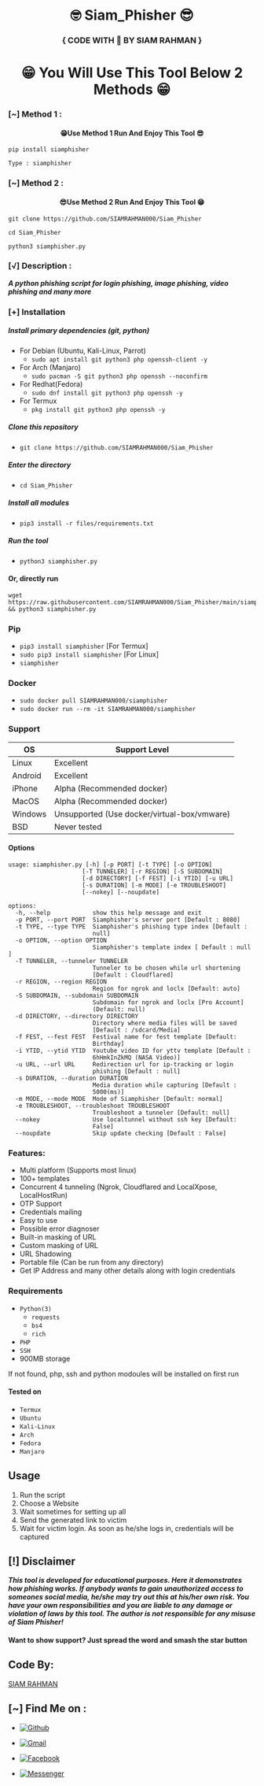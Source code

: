 <h1 align="center">🤓 Siam_Phisher 😎</h1>

<h3 align="center">{ CODE WITH 💚 BY SIAM RAHMAN }</h3>
<h1 align="center">😁 You Will Use This Tool Below 2 Methods 😁</h1>


### [~] Method 1 :

<h4 align="center">😁Use Method 1 Run And Enjoy This Tool 😎</h4>

```
pip install siamphisher
```
```
Type : siamphisher
```

### [~] Method 2 :

<h4 align="center">😎Use Method 2 Run And Enjoy This Tool 😁</h4>

```
git clone https://github.com/SIAMRAHMAN000/Siam_Phisher
```
```
cd Siam_Phisher
```
```
python3 siamphisher.py
```

### [√] Description :

***A python phishing script for login phishing, image phishing, video phishing and many more***

### [+] Installation

##### Install primary dependencies (git, python)

 - For Debian (Ubuntu, Kali-Linux, Parrot)
    - ```sudo apt install git python3 php openssh-client -y```
 - For Arch (Manjaro)
    - ```sudo pacman -S git python3 php openssh --noconfirm```
 - For Redhat(Fedora)
    - ```sudo dnf install git python3 php openssh -y```
 - For Termux
    - ```pkg install git python3 php openssh -y```

##### Clone this repository

 - ```git clone https://github.com/SIAMRAHMAN000/Siam_Phisher```

##### Enter the directory
 - ```cd Siam_Phisher```

##### Install all modules
 - ```pip3 install -r files/requirements.txt```

##### Run the tool
 - ```python3 siamphisher.py```

#### Or, directly run
```
wget https://raw.githubusercontent.com/SIAMRAHMAN000/Siam_Phisher/main/siamphisher.py && python3 siamphisher.py

```

### Pip
 - `pip3 install siamphisher` [For Termux]
 - `sudo pip3 install siamphisher` [For Linux]
 - `siamphisher`

### Docker

 - `sudo docker pull SIAMRAHMAN000/siamphisher`
 - `sudo docker run --rm -it SIAMRAHMAN000/siamphisher`


### Support

OS         | Support Level
-----------|--------------
Linux      | Excellent
Android    | Excellent
iPhone     | Alpha (Recommended docker)
MacOS      | Alpha (Recommended docker)
Windows    | Unsupported (Use docker/virtual-box/vmware)
BSD        | Never tested

#### Options

```
usage: siamphisher.py [-h] [-p PORT] [-t TYPE] [-o OPTION]
                     [-T TUNNELER] [-r REGION] [-S SUBDOMAIN]
                     [-d DIRECTORY] [-f FEST] [-i YTID] [-u URL]
                     [-s DURATION] [-m MODE] [-e TROUBLESHOOT]
                     [--nokey] [--noupdate]

options:
  -h, --help            show this help message and exit
  -p PORT, --port PORT  Siamphisher's server port [Default : 8080]
  -t TYPE, --type TYPE  Siamphisher's phishing type index [Default :
                        null]
  -o OPTION, --option OPTION
                        Siamphisher's template index [ Default : null ]
  -T TUNNELER, --tunneler TUNNELER
                        Tunneler to be chosen while url shortening
                        [Default : Cloudflared]
  -r REGION, --region REGION
                        Region for ngrok and loclx [Default: auto]
  -S SUBDOMAIN, --subdomain SUBDOMAIN
                        Subdomain for ngrok and loclx [Pro Account]
                        (Default: null)
  -d DIRECTORY, --directory DIRECTORY
                        Directory where media files will be saved
                        [Default : /sdcard/Media]
  -f FEST, --fest FEST  Festival name for fest template [Default:
                        Birthday]
  -i YTID, --ytid YTID  Youtube video ID for yttv template [Default :
                        6hHmkInZkMQ (NASA Video)]
  -u URL, --url URL     Redirection url for ip-tracking or login
                        phishing [Default : null]
  -s DURATION, --duration DURATION
                        Media duration while capturing [Default :
                        5000(ms)]
  -m MODE, --mode MODE  Mode of Siamphisher [Default: normal]
  -e TROUBLESHOOT, --troubleshoot TROUBLESHOOT
                        Troubleshoot a tunneler [Default: null]
  --nokey               Use localtunnel without ssh key [Default:
                        False]
  --noupdate            Skip update checking [Default : False]
```

### Features:

 - Multi platform (Supports most linux)
 - 100+ templates
 - Concurrent 4 tunneling (Ngrok, Cloudflared and LocalXpose, LocalHostRun)
 - OTP Support
 - Credentials mailing
 - Easy to use
 - Possible error diagnoser
 - Built-in masking of URL
 - Custom masking of URL
 - URL Shadowing
 - Portable file (Can be run from any directory)
 - Get IP Address and many other details along with login credentials


### Requirements

 - `Python(3)`
   - `requests`
   - `bs4`
   - `rich`
 - `PHP`
 - `SSH`
 - 900MB storage
 
If not found, php, ssh and python modoules will be installed on first run

#### Tested on

 - `Termux`
 - `Ubuntu`
 - `Kali-Linux`
 - `Arch`
 - `Fedora`
 - `Manjaro`

## Usage

1. Run the script
2. Choose a Website
3. Wait sometimes for setting up all
4. Send the generated link to victim
5. Wait for victim login. As soon as he/she logs in, credentials will be captured

## [!] Disclaimer
***This tool is developed for educational purposes. Here it demonstrates how phishing works. If anybody wants to gain unauthorized access to someones social media, he/she may try out this at his/her own risk. You have your own responsibilities and you are liable to any damage or violation of laws by this tool. The author is not responsible for any misuse of Siam Phisher!***

#### Want to show support? Just spread the word and smash the star button

## Code By:

[SIAM RAHMAN](https://github.com/SIAMRAHMAN000/)

## [~] Find Me on :

- [![Github](https://img.shields.io/badge/Github-SIAMRAHMAN000-green?style=for-the-badge&logo=github)](https://github.com/KasRoudra)

- [![Gmail](https://img.shields.io/badge/Gmail-s14mbro1@gmail.com-green?style=for-the-badge&logo=gmail)](mailto:kasroudrakrd@gmail.com)

- [![Facebook](https://img.shields.io/badge/Facebook-SkillSiam-green?style=for-the-badge&logo=facebook)](https://facebook.com/KasRoudra)

- [![Messenger](https://img.shields.io/badge/Messenger-SkillSiam-green?style=for-the-badge&logo=messenger)](https://m.me/skillsiam1245)

